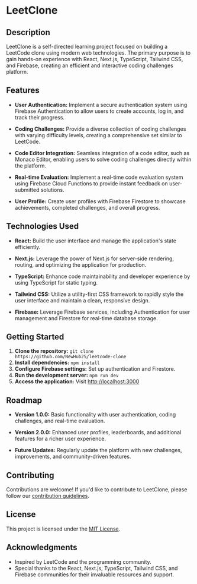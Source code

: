 # LeetClone

## Description

LeetClone is a self-directed learning project focused on building a LeetCode clone using modern web technologies. The primary purpose is to gain hands-on experience with React, Next.js, TypeScript, Tailwind CSS, and Firebase, creating an efficient and interactive coding challenges platform.

## Features

- **User Authentication:** Implement a secure authentication system using Firebase Authentication to allow users to create accounts, log in, and track their progress.

- **Coding Challenges:** Provide a diverse collection of coding challenges with varying difficulty levels, creating a comprehensive set similar to LeetCode.

- **Code Editor Integration:** Seamless integration of a code editor, such as Monaco Editor, enabling users to solve coding challenges directly within the platform.

- **Real-time Evaluation:** Implement a real-time code evaluation system using Firebase Cloud Functions to provide instant feedback on user-submitted solutions.

- **User Profile:** Create user profiles with Firebase Firestore to showcase achievements, completed challenges, and overall progress.

## Technologies Used

- **React:** Build the user interface and manage the application's state efficiently.

- **Next.js:** Leverage the power of Next.js for server-side rendering, routing, and optimizing the application for production.

- **TypeScript:** Enhance code maintainability and developer experience by using TypeScript for static typing.

- **Tailwind CSS:** Utilize a utility-first CSS framework to rapidly style the user interface and maintain a clean, responsive design.

- **Firebase:** Leverage Firebase services, including Authentication for user management and Firestore for real-time database storage.

## Getting Started

1. **Clone the repository:** `git clone https://github.com/NewHub25/leetcode-clone`
2. **Install dependencies:** `npm install`
3. **Configure Firebase settings:** Set up authentication and Firestore.
4. **Run the development server:** `npm run dev`
5. **Access the application:** Visit [http://localhost:3000](http://localhost:3000)

## Roadmap

- **Version 1.0.0:** Basic functionality with user authentication, coding challenges, and real-time evaluation.

- **Version 2.0.0:** Enhanced user profiles, leaderboards, and additional features for a richer user experience.

- **Future Updates:** Regularly update the platform with new challenges, improvements, and community-driven features.

## Contributing

Contributions are welcome! If you'd like to contribute to LeetClone, please follow our [contribution guidelines](./CONTRIBUTING.md).

## License

This project is licensed under the [MIT License](LICENSE).

## Acknowledgments

- Inspired by LeetCode and the programming community.
- Special thanks to the React, Next.js, TypeScript, Tailwind CSS, and Firebase communities for their invaluable resources and support.
